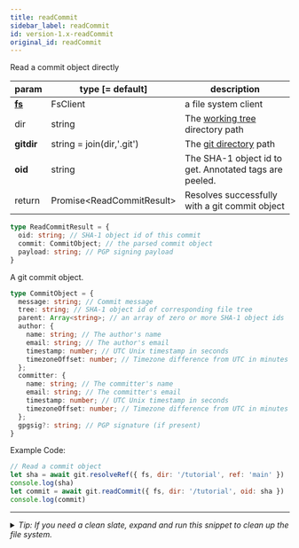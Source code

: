 ```yaml
---
title: readCommit
sidebar_label: readCommit
id: version-1.x-readCommit
original_id: readCommit
---
```


Read a commit object directly

| param          | type [= default]            | description                                            |
| -------------- | --------------------------- | ------------------------------------------------------ |
| [**fs**](./fs) | FsClient                    | a file system client                                   |
| dir            | string                      | The [working tree](dir-vs-gitdir.md) directory path    |
| **gitdir**     | string = join(dir,'.git')   | The [git directory](dir-vs-gitdir.md) path             |
| **oid**        | string                      | The SHA-1 object id to get. Annotated tags are peeled. |
| return         | Promise\<ReadCommitResult\> | Resolves successfully with a git commit object         |

```ts
type ReadCommitResult = {
  oid: string; // SHA-1 object id of this commit
  commit: CommitObject; // the parsed commit object
  payload: string; // PGP signing payload
}
```

A git commit object.

```ts
type CommitObject = {
  message: string; // Commit message
  tree: string; // SHA-1 object id of corresponding file tree
  parent: Array<string>; // an array of zero or more SHA-1 object ids
  author: {
    name: string; // The author's name
    email: string; // The author's email
    timestamp: number; // UTC Unix timestamp in seconds
    timezoneOffset: number; // Timezone difference from UTC in minutes
  };
  committer: {
    name: string; // The committer's name
    email: string; // The committer's email
    timestamp: number; // UTC Unix timestamp in seconds
    timezoneOffset: number; // Timezone difference from UTC in minutes
  };
  gpgsig?: string; // PGP signature (if present)
}
```

Example Code:

```js live
// Read a commit object
let sha = await git.resolveRef({ fs, dir: '/tutorial', ref: 'main' })
console.log(sha)
let commit = await git.readCommit({ fs, dir: '/tutorial', oid: sha })
console.log(commit)
```


---

<details>
<summary><i>Tip: If you need a clean slate, expand and run this snippet to clean up the file system.</i></summary>

```js live
window.fs = new LightningFS('fs', { wipe: true })
window.pfs = window.fs.promises
console.log('done')
```
</details>

<script>
(function rewriteEditLink() {
  const el = document.querySelector('a.edit-page-link.button');
  if (el) {
    el.href = 'https://github.com/isomorphic-git/isomorphic-git/edit/main/src/api/readCommit.js';
  }
})();
</script>